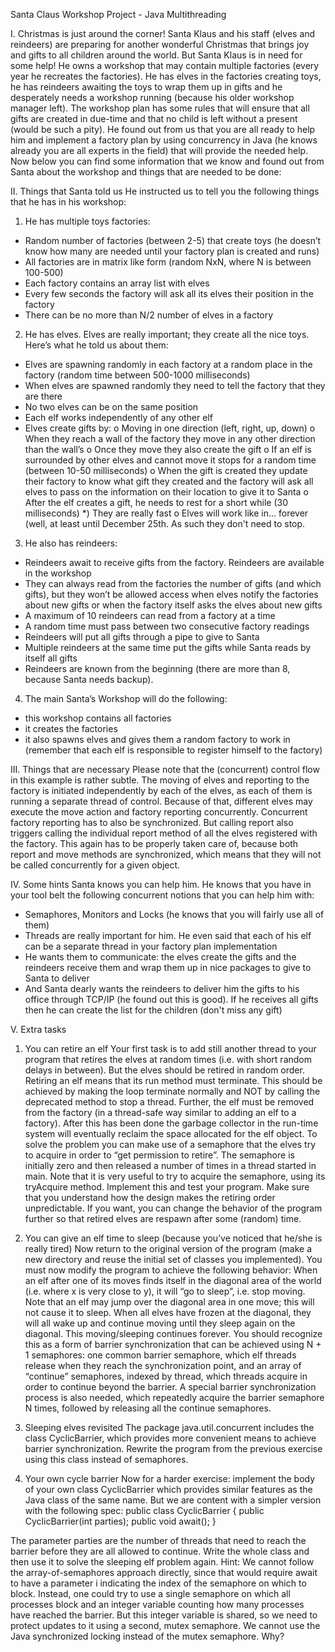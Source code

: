 Santa Claus Workshop Project - Java Multithreading

I. Christmas is just around the corner! Santa Klaus and his staff (elves and reindeers) are preparing for
another wonderful Christmas that brings joy and gifts to all children around the world.
But Santa Klaus is in need for some help!
He owns a workshop that may contain multiple factories (every year he recreates the factories). He has
elves in the factories creating toys, he has reindeers awaiting the toys to wrap them up in gifts and he
desperately needs a workshop running (because his older workshop manager left). The workshop plan
has some rules that will ensure that all gifts are created in due-time and that no child is left without a
present (would be such a pity).
He found out from us that you are all ready to help him and implement a factory plan by using
concurrency in Java (he knows already you are all experts in the field) that will provide the needed help.
Now below you can find some information that we know and found out from Santa about the workshop
and things that are needed to be done:

II. Things that Santa told us
He instructed us to tell you the following things that he has in his workshop:  

1. He has multiple toys factories:
- Random number of factories (between 2-5) that create toys (he doesn’t know how many are
needed until your factory plan is created and runs)
- All factories are in matrix like form (random NxN, where N is between 100-500)
- Each factory contains an array list with elves
- Every few seconds the factory will ask all its elves their position in the factory
- There can be no more than N/2 number of elves in a factory  

2. He has elves. Elves are really important; they create all the nice toys. Here’s what he told us about
them:
- Elves are spawning randomly in each factory at a random place in the factory (random time
between 500-1000 milliseconds)
- When elves are spawned randomly they need to tell the factory that they are there
- No two elves can be on the same position
- Each elf works independently of any other elf
- Elves create gifts by:
o Moving in one direction (left, right, up, down)
o When they reach a wall of the factory they move in any other direction than the wall’s
o Once they move they also create the gift
o If an elf is surrounded by other elves and cannot move it stops for a random time
(between 10-50 milliseconds)
o When the gift is created they update their factory to know what gift they created and
the factory will ask all elves to pass on the information on their location to give it to
Santa
o After the elf creates a gift, he needs to rest for a short while (30 milliseconds)
*) They are really fast
o Elves will work like in... forever (well, at least until December 25th. As such they don't
need to stop.   

3. He also has reindeers:
- Reindeers await to receive gifts from the factory. Reindeers are available in the workshop
- They can always read from the factories the number of gifts (and which gifts), but they won’t be
allowed access when elves notify the factories about new gifts or when the factory itself asks
the elves about new gifts
- A maximum of 10 reindeers can read from a factory at a time
- A random time must pass between two consecutive factory readings
- Reindeers will put all gifts through a pipe to give to Santa
- Multiple reindeers at the same time put the gifts while Santa reads by itself all gifts
- Reindeers are known from the beginning (there are more than 8, because Santa needs backup).  

4. The main Santa’s Workshop will do the following:
- this workshop contains all factories
- it creates the factories
- it also spawns elves and gives them a random factory to work in (remember that each elf is
responsible to register himself to the factory)

III. Things that are necessary
Please note that the (concurrent) control flow in this example is rather subtle. The moving of elves and
reporting to the factory is initiated independently by each of the elves, as each of them is running a
separate thread of control.
Because of that, different elves may execute the move action and factory reporting concurrently.
Concurrent factory reporting has to also be synchronized.
But calling report also triggers calling the individual report method of all the elves registered with the
factory. This again has to be properly taken care of, because both report and move methods are
synchronized, which means that they will not be called concurrently for a given object.

IV. Some hints
Santa knows you can help him. He knows that you have in your tool belt the following concurrent
notions that you can help him with:
- Semaphores, Monitors and Locks (he knows that you will fairly use all of them)
- Threads are really important for him. He even said that each of his elf can be a separate thread in your
factory plan implementation
- He wants them to communicate: the elves create the gifts and the reindeers receive them and wrap
them up in nice packages to give to Santa to deliver
- And Santa dearly wants the reindeers to deliver him the gifts to his office through TCP/IP (he found out
this is good). If he receives all gifts then he can create the list for the children (don't miss any gift)

V. Extra tasks
1. You can retire an elf
Your first task is to add still another thread to your program that retires the elves at random times (i.e.
with short random delays in between). But the elves should be retired in random order. Retiring an elf
means that its run method must terminate. This should be achieved by making the loop terminate
normally and NOT by calling the deprecated method to stop a thread. Further, the elf must be removed
from the factory (in a thread-safe way similar to adding an elf to a factory). After this has been done the
garbage collector in the run-time system will eventually reclaim the space allocated for the elf object.
To solve the problem you can make use of a semaphore that the elves try to acquire in order to “get
permission to retire”. The semaphore is initially zero and then released a number of times in a thread
started in main. Note that it is very useful to try to acquire the semaphore, using its tryAcquire method.
Implement this and test your program. Make sure that you understand how the design makes the
retiring order unpredictable. If you want, you can change the behavior of the program further so that
retired elves are respawn after some (random) time.   

2. You can give an elf time to sleep (because you’ve noticed that he/she is really tired)
Now return to the original version of the program (make a new directory and reuse the initial set of
classes you implemented).
You must now modify the program to achieve the following behavior: When an elf after one of its moves
finds itself in the diagonal area of the world (i.e. where x is very close to y), it will “go to sleep”, i.e. stop
moving. Note that an elf may jump over the diagonal area in one move; this will not cause it to sleep.
When all elves have frozen at the diagonal, they will all wake up and continue moving until they sleep
again on the diagonal. This moving/sleeping continues forever.
You should recognize this as a form of barrier synchronization that can be achieved using N + 1
semaphores: one common barrier semaphore, which elf threads release when they reach the
synchronization point, and an array of “continue” semaphores, indexed by thread, which threads
acquire in order to continue beyond the barrier.
A special barrier synchronization process is also needed, which repeatedly acquire the barrier
semaphore N times, followed by releasing all the continue semaphores.   

3. Sleeping elves revisited
The package java.util.concurrent includes the class CyclicBarrier, which provides more convenient
means to achieve barrier synchronization. Rewrite the program from the previous exercise using this
class instead of semaphores.   

4. Your own cycle barrier
Now for a harder exercise: implement the body of your own class CyclicBarrier which provides similar
features as the Java class of the same name. But we are content with a simpler version with the
following spec:
public class CyclicBarrier {
public CyclicBarrier(int parties);
public void await();
}  

The parameter parties are the number of threads that need to reach the barrier before they are all
allowed to continue. Write the whole class and then use it to solve the sleeping elf problem again.
Hint: We cannot follow the array-of-semaphores approach directly, since that would require await to
have a parameter i indicating the index of the semaphore on which to block. Instead, one could try to
use a single semaphore on which all processes block and an integer variable counting how many
processes have reached the barrier. But this integer variable is shared, so we need to protect updates to
it using a second, mutex semaphore. We cannot use the Java synchronized locking instead of the mutex
semaphore. Why?
